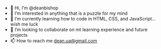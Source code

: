- 👋 Hi, I’m @deanbishop
- 👀 I’m interested in anything that is a puzzle for my mind
- 🌱 I’m currently learning how to code in HTML, CSS, and JavaScript... wish me luck
- 💞️ I’m looking to collaborate on mt learning experience and future projects
- 📫 How to reach me dean.ua@gmail.com

<!---
deanbishop/deanbishop is a ✨ special ✨ repository because its `README.md` (this file) appears on your GitHub profile.
You can click the Preview link to take a look at your changes.
--->
